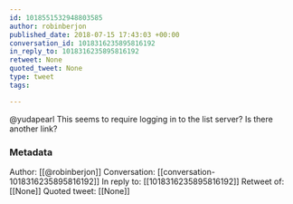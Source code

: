 ```yaml
---
id: 1018551532948803585
author: robinberjon
published_date: 2018-07-15 17:43:03 +00:00
conversation_id: 1018316235895816192
in_reply_to: 1018316235895816192
retweet: None
quoted_tweet: None
type: tweet
tags:

---
```


@yudapearl This seems to require logging in to the list server? Is there another link?

### Metadata

Author: [[@robinberjon]]
Conversation: [[conversation-1018316235895816192]]
In reply to: [[1018316235895816192]]
Retweet of: [[None]]
Quoted tweet: [[None]]
